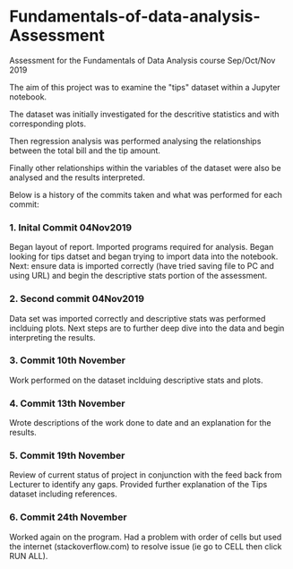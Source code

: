 # Fundamentals-of-data-analysis-Assessment

Assessment for the Fundamentals of Data Analysis course Sep/Oct/Nov 2019

The aim of this project was to examine the "tips" dataset within a Jupyter notebook.

The dataset was initially investigated for the descritive statistics and with corresponding plots.

Then regression analysis was performed analysing the relationships between the total bill and the tip amount.

Finally other relationships within the variables of the dataset were also be analysed and the results interpreted.

Below is a history of the commits taken and what was performed for each commit:

### 1. Inital Commit 04Nov2019
Began layout of report. Imported programs required for analysis. Began looking for tips datset and began trying to import data into the notebook.
Next: ensure data is imported correctly (have tried saving file to PC and using URL) and begin the descriptive stats portion of the assessment.

### 2. Second commit 04Nov2019
Data set was imported correctly and descriptive stats was performed inclduing plots.
Next steps are to further deep dive into the data and begin interpreting the results.

### 3. Commit 10th November
Work performed on the dataset inclduing descriptive stats and plots.

### 4. Commit 13th November
Wrote descriptions of the work done to date and an explanation for the results.

### 5. Commit 19th November
Review of current status of project in conjunction with the feed back from Lecturer to identify any gaps. Provided further explanation of the Tips dataset including references.

### 6. Commit 24th November
Worked again on the program. Had a problem with order of cells but used the internet (stackoverflow.com) to resolve issue (ie go to CELL then click RUN ALL).

